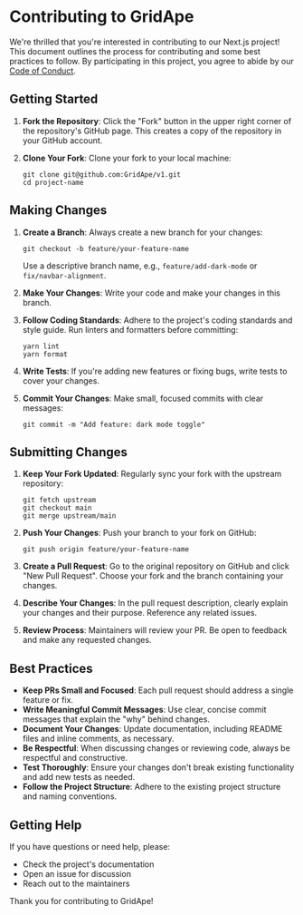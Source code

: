 # Contributing to GridApe

We're thrilled that you're interested in contributing to our Next.js project! This document outlines the process for contributing and some best practices to follow. By participating in this project, you agree to abide by our [Code of Conduct](CODE_OF_CONDUCT.md).

## Getting Started

1. **Fork the Repository**: Click the "Fork" button in the upper right corner of the repository's GitHub page. This creates a copy of the repository in your GitHub account.

2. **Clone Your Fork**: Clone your fork to your local machine:

   ```
   git clone git@github.com:GridApe/v1.git
   cd project-name
   ```

## Making Changes

1. **Create a Branch**: Always create a new branch for your changes:

   ```
   git checkout -b feature/your-feature-name
   ```

   Use a descriptive branch name, e.g., `feature/add-dark-mode` or `fix/navbar-alignment`.

2. **Make Your Changes**: Write your code and make your changes in this branch.

3. **Follow Coding Standards**: Adhere to the project's coding standards and style guide. Run linters and formatters before committing:

   ```
   yarn lint
   yarn format
   ```

4. **Write Tests**: If you're adding new features or fixing bugs, write tests to cover your changes.

5. **Commit Your Changes**: Make small, focused commits with clear messages:

   ```
   git commit -m "Add feature: dark mode toggle"
   ```

## Submitting Changes

1. **Keep Your Fork Updated**: Regularly sync your fork with the upstream repository:

   ```
   git fetch upstream
   git checkout main
   git merge upstream/main
   ```

2. **Push Your Changes**: Push your branch to your fork on GitHub:

   ```
   git push origin feature/your-feature-name
   ```

3. **Create a Pull Request**: Go to the original repository on GitHub and click "New Pull Request". Choose your fork and the branch containing your changes.

4. **Describe Your Changes**: In the pull request description, clearly explain your changes and their purpose. Reference any related issues.

5. **Review Process**: Maintainers will review your PR. Be open to feedback and make any requested changes.

## Best Practices

- **Keep PRs Small and Focused**: Each pull request should address a single feature or fix.
- **Write Meaningful Commit Messages**: Use clear, concise commit messages that explain the "why" behind changes.
- **Document Your Changes**: Update documentation, including README files and inline comments, as necessary.
- **Be Respectful**: When discussing changes or reviewing code, always be respectful and constructive.
- **Test Thoroughly**: Ensure your changes don't break existing functionality and add new tests as needed.
- **Follow the Project Structure**: Adhere to the existing project structure and naming conventions.

## Getting Help

If you have questions or need help, please:

- Check the project's documentation
- Open an issue for discussion
- Reach out to the maintainers

Thank you for contributing to GridApe!
